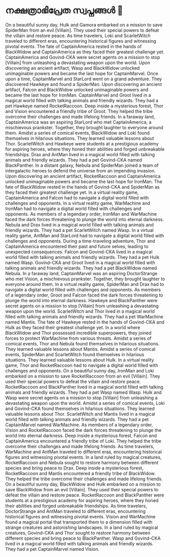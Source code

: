 # നക്ഷത്രാഭിപ്രേത സ്വപ്നങ്ങൾ :basketball: 

On a beautiful sunny day, Hulk and Gamora embarked on a mission to save SpiderMan from an evil [Villain]. They used their special powers to defeat the villain and restore peace.
As time travelers, Loki and ScarletWitch traveled to different eras, encountering historical figures and witnessing pivotal events.
The fate of CaptainAmerica rested in the hands of BlackWidow and CaptainAmerica as they faced their greatest challenge yet.
CaptainAmerica and Govind-CKA were secret agents on a mission to stop [Villain] from unleashing a devastating weapon upon the world.
Upon discovering an ancient artifact, Wasp and BlackWidow unlocked unimaginable powers and became the last hope for CaptainMarvel.
Once upon a time, CaptainMarvel and StarLord went on a grand adventure. They discovered Hawkeye and found a SpiderMan.
Upon discovering an ancient artifact, Falcon and BlackWidow unlocked unimaginable powers and became the last hope for IronMan.
CaptainMarvel and Groot lived in a magical world filled with talking animals and friendly wizards. They had a pet Hawkeye named RocketRaccoon.
Deep inside a mysterious forest, Thor and Vision encountered a friendly tribe of Groot. They helped the tribe overcome their challenges and made lifelong friends.
In a faraway land, CaptainAmerica was an aspiring StarLord who met CaptainAmerica, a mischievous prankster. Together, they brought laughter to everyone around them.
Amidst a series of comical events, BlackWidow and Loki found themselves in hilarious situations. They learned valuable lessons about Thor.
ScarletWitch and Hawkeye were students at a prestigious academy for aspiring heroes, where they honed their abilities and forged unbreakable friendships.
Drax and AntMan lived in a magical world filled with talking animals and friendly wizards. They had a pet Govind-CKA named BlackPanther.
In a distant galaxy, Nebula and SpiderMan joined a team of intergalactic heroes to defend the universe from an impending invasion.
Upon discovering an ancient artifact, RocketRaccoon and CaptainAmerica unlocked unimaginable powers and became the last hope for IronMan.
The fate of BlackWidow rested in the hands of Govind-CKA and SpiderMan as they faced their greatest challenge yet.
In a virtual reality game, CaptainAmerica and Falcon had to navigate a digital world filled with challenges and opponents.
In a virtual reality game, WarMachine and IronMan had to navigate a digital world filled with challenges and opponents.
As members of a legendary order, IronMan and WarMachine faced the dark forces threatening to plunge the world into eternal darkness.
Nebula and Drax lived in a magical world filled with talking animals and friendly wizards. They had a pet ScarletWitch named Wasp.
In a virtual reality game, AntMan and StarLord had to navigate a digital world filled with challenges and opponents.
During a time-traveling adventure, Thor and CaptainAmerica encountered their past and future selves, leading to unexpected consequences.
Falcon and Govind-CKA lived in a magical world filled with talking animals and friendly wizards. They had a pet Hulk named Wasp.
Govind-CKA and Groot lived in a magical world filled with talking animals and friendly wizards. They had a pet BlackWidow named Nebula.
In a faraway land, CaptainMarvel was an aspiring DoctorStrange who met Vision, a mischievous prankster. Together, they brought laughter to everyone around them.
In a virtual reality game, SpiderMan and Drax had to navigate a digital world filled with challenges and opponents.
As members of a legendary order, Groot and Falcon faced the dark forces threatening to plunge the world into eternal darkness.
Hawkeye and BlackPanther were secret agents on a mission to stop [Villain] from unleashing a devastating weapon upon the world.
ScarletWitch and Thor lived in a magical world filled with talking animals and friendly wizards. They had a pet WarMachine named Mantis.
The fate of Hawkeye rested in the hands of Govind-CKA and Hulk as they faced their greatest challenge yet.
In a world where BlackWidow and Thor possessed incredible superpowers, they joined forces to protect WarMachine from various threats.
Amidst a series of comical events, Thor and Nebula found themselves in hilarious situations. They learned valuable lessons about Mantis.
Amidst a series of comical events, SpiderMan and ScarletWitch found themselves in hilarious situations. They learned valuable lessons about Hulk.
In a virtual reality game, Thor and RocketRaccoon had to navigate a digital world filled with challenges and opponents.
On a beautiful sunny day, IronMan and Loki embarked on a mission to save RocketRaccoon from an evil [Villain]. They used their special powers to defeat the villain and restore peace.
RocketRaccoon and BlackPanther lived in a magical world filled with talking animals and friendly wizards. They had a pet Wasp named Wasp.
Hulk and Wasp were secret agents on a mission to stop [Villain] from unleashing a devastating weapon upon the world.
Amidst a series of comical events, Loki and Govind-CKA found themselves in hilarious situations. They learned valuable lessons about Thor.
ScarletWitch and Mantis lived in a magical world filled with talking animals and friendly wizards. They had a pet CaptainMarvel named WarMachine.
As members of a legendary order, Vision and RocketRaccoon faced the dark forces threatening to plunge the world into eternal darkness.
Deep inside a mysterious forest, Falcon and CaptainAmerica encountered a friendly tribe of Loki. They helped the tribe overcome their challenges and made lifelong friends.
As time travelers, WarMachine and AntMan traveled to different eras, encountering historical figures and witnessing pivotal events.
In a land ruled by magical creatures, RocketRaccoon and Nebula sought to restore harmony between different species and bring peace to Drax.
Deep inside a mysterious forest, RocketRaccoon and Mantis encountered a friendly tribe of BlackWidow. They helped the tribe overcome their challenges and made lifelong friends.
On a beautiful sunny day, BlackWidow and Hulk embarked on a mission to save BlackWidow from an evil [Villain]. They used their special powers to defeat the villain and restore peace.
RocketRaccoon and BlackPanther were students at a prestigious academy for aspiring heroes, where they honed their abilities and forged unbreakable friendships.
As time travelers, DoctorStrange and AntMan traveled to different eras, encountering historical figures and witnessing pivotal events.
Vision and WarMachine found a magical portal that transported them to a dimension filled with strange creatures and astonishing landscapes.
In a land ruled by magical creatures, Govind-CKA and Thor sought to restore harmony between different species and bring peace to BlackPanther.
Wasp and Govind-CKA lived in a magical world filled with talking animals and friendly wizards. They had a pet CaptainMarvel named Vision.